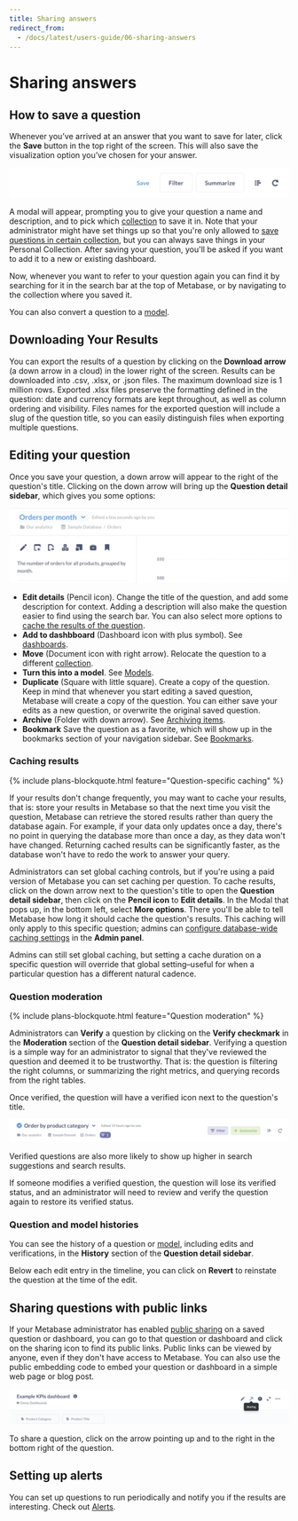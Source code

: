 ```yaml
---
title: Sharing answers
redirect_from:
  - /docs/latest/users-guide/06-sharing-answers
---
```


# Sharing answers

## How to save a question

Whenever you’ve arrived at an answer that you want to save for later, click the **Save** button in the top right of the screen. This will also save the visualization option you’ve chosen for your answer.

![Save button](../images/save-button.png)

A modal will appear, prompting you to give your question a name and description, and to pick which [collection][collections] to save it in. Note that your administrator might have set things up so that you're only allowed to [save questions in certain collection][collection-permissions], but you can always save things in your Personal Collection. After saving your question, you'll be asked if you want to add it to a new or existing dashboard.

Now, whenever you want to refer to your question again you can find it by searching for it in the search bar at the top of Metabase, or by navigating to the collection where you saved it.

You can also convert a question to a [model][model].

## Downloading Your Results

You can export the results of a question by clicking on the __Download arrow__ (a down arrow in a cloud) in the lower right of the screen. Results can be downloaded into .csv, .xlsx, or .json files. The maximum download size is 1 million rows. Exported .xlsx files preserve the formatting defined in the question: date and currency formats are kept throughout, as well as column ordering and visibility. Files names for the exported question will include a slug of the question title, so you can easily distinguish files when exporting multiple questions.

## Editing your question

Once you save your question, a down arrow will appear to the right of the question's title. Clicking on the down arrow will bring up the **Question detail sidebar**, which gives you some options:

![Question detail sidebar](../images/question-details-sidebar.png)

- **Edit details** (Pencil icon). Change the title of the question, and add some description for context. Adding a description will also make the question easier to find using the search bar. You can also select more options to [cache the results of the question](#caching-results).
- **Add to dashbboard** (Dashboard icon with plus symbol). See [dashboards][dashboards].
- **Move** (Document icon with right arrow). Relocate the question to a different [collection][collections].
- **Turn this into a model**. See [Models][model].
- **Duplicate** (Square with little square). Create a copy of the question. Keep in mind that whenever you start editing a saved question, Metabase will create a copy of the question. You can either save your edits as a new question, or overwrite the original saved question.
- **Archive** (Folder with down arrow). See [Archiving items][archiving-items].
- **Bookmark** Save the question as a favorite, which will show up in the bookmarks section of your navigation sidebar. See [Bookmarks](03-basic-exploration.md#bookmarks).

### Caching results

{% include plans-blockquote.html feature="Question-specific caching" %}

If your results don't change frequently, you may want to cache your results, that is: store your results in Metabase so that the next time you visit the question, Metabase can retrieve the stored results rather than query the database again. For example, if your data only updates once a day, there's no point in querying the database more than once a day, as they data won't have changed. Returning cached results can be significantly faster, as the database won't have to redo the work to answer your query.

Administrators can set global caching controls, but if you're using a paid version of Metabase you can set caching per question. To cache results, click on the down arrow next to the question's title to open the __Question detail sidebar__, then click on the __Pencil icon__ to __Edit details__. In the Modal that pops up, in the bottom left, select __More options__. There you'll be able to tell Metabase how long it should cache the question's results. This caching will only apply to this specific question; admins can [configure database-wide caching settings][caching] in the __Admin panel__.

Admins can still set global caching, but setting a cache duration on a specific question will override that global setting–useful for when a particular question has a different natural cadence.

### Question moderation

{% include plans-blockquote.html feature="Question moderation" %}

Administrators can **Verify** a question by clicking on the **Verify checkmark** in the **Moderation** section of the **Question detail sidebar**. Verifying a question is a simple way for an administrator to signal that they've reviewed the question and deemed it to be trustworthy. That is: the question is filtering the right columns, or summarizing the right metrics, and querying records from the right tables.

Once verified, the question will have a verified icon next to the question's title.

![Verified icon](../images/verified-icon.png)

Verified questions are also more likely to show up higher in search suggestions and search results.

If someone modifies a verified question, the question will lose its verified status, and an administrator will need to review and verify the question again to restore its verified status.

### Question and model histories

You can see the history of a question or [model][model], including edits and verifications, in the **History** section of the **Question detail sidebar**.

Below each edit entry in the timeline, you can click on **Revert** to reinstate the question at the time of the edit.

## Sharing questions with public links

If your Metabase administrator has enabled [public sharing](../../embedding/public-links.md) on a saved question or dashboard, you can go to that question or dashboard and click on the sharing icon to find its public links. Public links can be viewed by anyone, even if they don't have access to Metabase. You can also use the public embedding code to embed your question or dashboard in a simple web page or blog post.

![Share icon](../images/share-icon.png)

To share a question, click on the arrow pointing up and to the right in the bottom right of the question.

## Setting up alerts

You can set up questions to run periodically and notify you if the results are interesting. Check out [Alerts][alerts].

[alerts]: ./alerts.md
[archiving-items]: collections.html#archiving-items
[caching]: ../administration-guide/14-caching.md
[collections]: collections.html
[collection-permissions]: ../administration-guide/06-collections.md
[dashboards]: ../../dashboards/start.md
[model]: ../data-modeling/models.md
